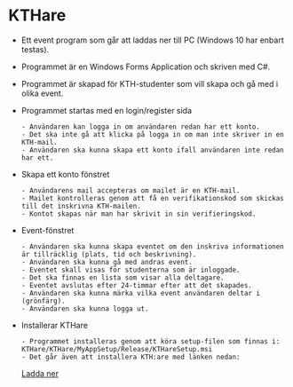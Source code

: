 # KTHare

* Ett event program som går att laddas ner till PC (Windows 10 har enbart testas).
* Programmet är en Windows Forms Application och skriven med C#. 
* Programmet är skapad för KTH-studenter som vill skapa och gå med i olika event.  

* Programmet startas med en login/register sida

      - Användaren kan logga in om användaren redan har ett konto.
      - Det ska inte gå att klicka på logga in om man inte skriver in en KTH-mail. 
      - Användaren ska kunna skapa ett konto ifall användaren inte redan har ett. 

* Skapa ett konto fönstret

      - Användarens mail accepteras om mailet är en KTH-mail.
      - Mailet kontrolleras genom att få en verifikationskod som skickas till det inskrivna KTH-mailen.
      - Kontot skapas när man har skrivit in sin verifieringskod. 

* Event-fönstret

      - Användaren ska kunna skapa eventet om den inskriva informationen är tillräcklig (plats, tid och beskrivning). 
      - Användaren ska kunna gå med andras event.
      - Eventet skall visas för studenterna som är inloggade. 
      - Det ska finnas en lista som visar alla deltagare.
      - Eventet avslutas efter 24-timmar efter att det skapades.
      - Användaren ska kunna märka vilka event användaren deltar i (grönfärg).
      - Användaren ska kunna logga ut.
              
              
* Installerar KTHare

      - Programmet installeras genom att köra setup-filen som finnas i: KTHare/KTHare/MyAppSetup/Release/KTHareSetup.msi
      - Det går även att installera KTH:are med länken nedan:
     [Ladda ner](https://drive.google.com/file/d/1T38obJkq1qntULokJq21Brz7QsXaoqf3/view?usp=sharing) 



